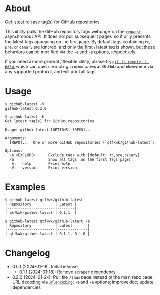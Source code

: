 # About

Get latest release tag(s) for GitHub repositories

This utility pulls the GitHub repository tags webpage via the [`reqwest`] asynchronous API.
It does not pull subsequent pages, so it only presents the latest tags appearing on the first page.
By default tags containing `rc`, `pre`, or `canary` are ignored, and only the first / latest tag is
shown, but these behaviors can be modified via the `-e` and `-a` options, respectively.

If you need a more general / flexible utility, please try [`git ls-remote -t REPO`], which can query
remote git repositories at GitHub and elsewhere via any supported protocol, and will print all tags. 

[`reqwest`]: https://crates.io/crates/reqwest
[`git ls-remote -t REPO`]: https://git-scm.com/docs/git-ls-remote.html

# Usage

~~~text
$ github-latest -V
github-latest 0.2.0
~~~

~~~text
$ github-latest -h
Get latest tag(s) for GitHub repositories

Usage: github-latest [OPTIONS] [REPO]...

Arguments:
  [REPO]...  One or more GitHub repositories (`qtfkwk/github-latest`)

Options:
  -e <EXCLUDE>      Exclude tags with [default: rc,pre,canary]
  -a                Show all tags (on the first tags page)
  -h, --help        Print help
  -V, --version     Print version
~~~

# Examples

~~~text
$ github-latest qtfkwk/github-latest
| Repository           | Latest |
|----------------------|--------|
| qtfkwk/github-latest | 0.1.1  |

~~~

~~~text
$ github-latest qtfkwk/github-latest -a
| Repository           | Latest       |
|----------------------|--------------|
| qtfkwk/github-latest | 0.1.1, 0.1.0 |

~~~

# Changelog

* 0.1.0 (2024-01-18): Initial release
    * 0.1.1 (2024-01-18): Remove `scraper` dependency
* 0.2.0 (2024-01-24): Pull the `/tags` page instead of the main repo page; URL decoding via
  [`urlencoding`]; `-e` and `-a` options; improve doc; update dependencies

[`urlencoding`]: https://crates.io/crates/urlencoding

